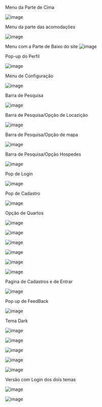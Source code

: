 
Menu da Parte de Cima 



![image](https://github.com/user-attachments/assets/b7820593-649f-464e-95d6-012777fa8d41)



Menu da parte das acomodações 



![image](https://github.com/user-attachments/assets/4d3d57a5-8393-49ed-9aae-8666c37b4f43)

Menu com a Parte de Baixo do site 
![image](https://github.com/user-attachments/assets/985c47e4-0ca6-422c-8514-5f0d3d8582c6)

Pop-up do Perfil 



![image](https://github.com/user-attachments/assets/7d39f2cd-3f56-42eb-ae37-1cd7c5682bfb)

Menu de Configuração 



![image](https://github.com/user-attachments/assets/8a882bb2-841b-4c44-8703-bf71f4f92ae6)


Barra de Pesquisa

![image](https://github.com/user-attachments/assets/c98fe2e8-4491-4b8d-b899-003d577641e8)


Barra de Pesquisa/Opção de Locazição

![image](https://github.com/user-attachments/assets/de90c7c3-c491-4710-9db7-0e6fc4291219)



Barra de Pesquisa/Opção de mapa

![image](https://github.com/user-attachments/assets/e38a2a82-845d-4b71-b146-5d97b34876dd)



Barra de Pesquisa/Opção Hospedes

![image](https://github.com/user-attachments/assets/a79756b0-8e4d-4775-aa29-1a925b2f976e)


Pop de Login

![image](https://github.com/user-attachments/assets/fac96452-daa7-48b0-a5ef-eddcbb9dedbc)


Pop de Cadastro

![image](https://github.com/user-attachments/assets/fb7908fa-c3bd-4e4a-bc34-e1262cfc3942)



Opção de Quartos

![image](https://github.com/user-attachments/assets/0d3d3b58-e426-4529-a12e-1efe6b7372a2)



![image](https://github.com/user-attachments/assets/66254641-3b25-4323-b671-b821cf68c4f4)



![image](https://github.com/user-attachments/assets/720dde5a-0340-4a8f-8057-80d1e5895f3f)




![image](https://github.com/user-attachments/assets/77732096-49db-43b6-ad0f-40f36f0fba04)


![image](https://github.com/user-attachments/assets/7376fd3e-e30f-4d93-bb3a-374bdda2f8d5)


![image](https://github.com/user-attachments/assets/2ea5ee05-70d5-444f-9273-7856098e3e04)


Pagina de Cadastros e de Entrar

![image](https://github.com/user-attachments/assets/a324d697-33ff-4e83-921c-c5e440efd0e7)



Pop up de FeedBack


![image](https://github.com/user-attachments/assets/11052e39-70a0-417d-b9a5-3ca0b9ed2adc)





Tema Dark



![image](https://github.com/user-attachments/assets/e3b61698-a00c-4337-8d71-2589fc8a8b24)


![image](https://github.com/user-attachments/assets/eae6f6cb-91fd-497d-9fa0-64b03bd575ae)


![image](https://github.com/user-attachments/assets/04b5a837-9583-4c38-8829-e58e83b09cfc)



![image](https://github.com/user-attachments/assets/fb419a8c-6db0-4e5d-85dd-e3c78ce9ddfb)



![image](https://github.com/user-attachments/assets/724d5f57-b764-43e5-ac56-9bd7bf0efbfd)




Versão com Login dos dois temas


![image](https://github.com/user-attachments/assets/cd63fc91-e313-4acb-9da2-685b764ac32c)





![image](https://github.com/user-attachments/assets/27636b54-87e9-403e-88ea-c82875621f65)

















